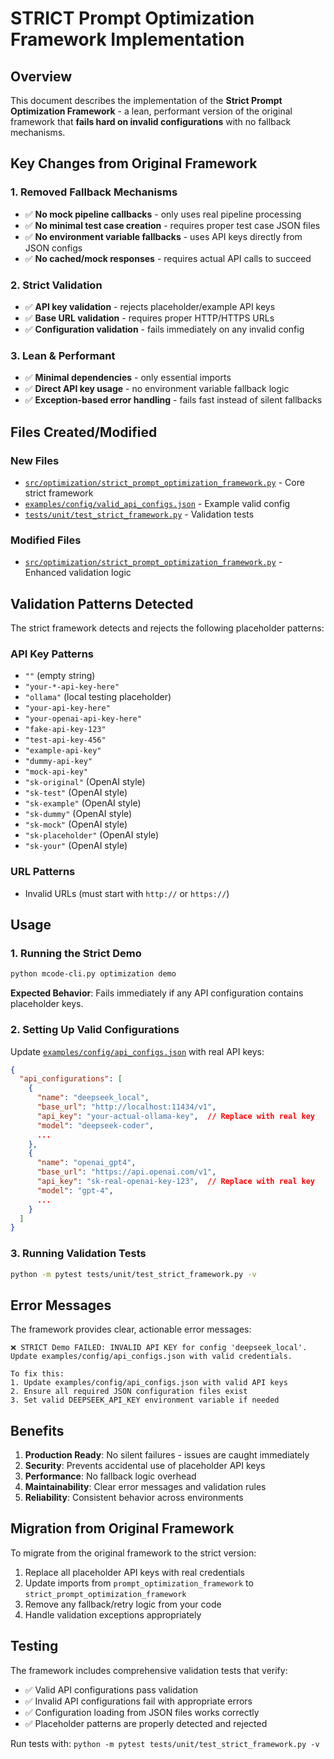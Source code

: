 # STRICT Prompt Optimization Framework Implementation

## Overview

This document describes the implementation of the **Strict Prompt Optimization Framework** - a lean, performant version of the original framework that **fails hard on invalid configurations** with no fallback mechanisms.

## Key Changes from Original Framework

### 1. Removed Fallback Mechanisms
- ✅ **No mock pipeline callbacks** - only uses real pipeline processing
- ✅ **No minimal test case creation** - requires proper test case JSON files
- ✅ **No environment variable fallbacks** - uses API keys directly from JSON configs
- ✅ **No cached/mock responses** - requires actual API calls to succeed

### 2. Strict Validation
- ✅ **API key validation** - rejects placeholder/example API keys
- ✅ **Base URL validation** - requires proper HTTP/HTTPS URLs
- ✅ **Configuration validation** - fails immediately on any invalid config

### 3. Lean & Performant
- ✅ **Minimal dependencies** - only essential imports
- ✅ **Direct API key usage** - no environment variable fallback logic
- ✅ **Exception-based error handling** - fails fast instead of silent fallbacks

## Files Created/Modified

### New Files
- [`src/optimization/strict_prompt_optimization_framework.py`](src/optimization/strict_prompt_optimization_framework.py) - Core strict framework
- [`examples/config/valid_api_configs.json`](examples/config/valid_api_configs.json) - Example valid config
- [`tests/unit/test_strict_framework.py`](tests/unit/test_strict_framework.py) - Validation tests

### Modified Files
- [`src/optimization/strict_prompt_optimization_framework.py`](src/optimization/strict_prompt_optimization_framework.py) - Enhanced validation logic

## Validation Patterns Detected

The strict framework detects and rejects the following placeholder patterns:

### API Key Patterns
- `""` (empty string)
- `"your-*-api-key-here"`
- `"ollama"` (local testing placeholder)
- `"your-api-key-here"`
- `"your-openai-api-key-here"`
- `"fake-api-key-123"`
- `"test-api-key-456"`
- `"example-api-key"`
- `"dummy-api-key"`
- `"mock-api-key"`
- `"sk-original"` (OpenAI style)
- `"sk-test"` (OpenAI style)
- `"sk-example"` (OpenAI style)
- `"sk-dummy"` (OpenAI style)
- `"sk-mock"` (OpenAI style)
- `"sk-placeholder"` (OpenAI style)
- `"sk-your"` (OpenAI style)

### URL Patterns
- Invalid URLs (must start with `http://` or `https://`)

## Usage

### 1. Running the Strict Demo
```bash
python mcode-cli.py optimization demo
```

**Expected Behavior**: Fails immediately if any API configuration contains placeholder keys.

### 2. Setting Up Valid Configurations

Update [`examples/config/api_configs.json`](examples/config/api_configs.json) with real API keys:

```json
{
  "api_configurations": [
    {
      "name": "deepseek_local",
      "base_url": "http://localhost:11434/v1",
      "api_key": "your-actual-ollama-key",  // Replace with real key
      "model": "deepseek-coder",
      ...
    },
    {
      "name": "openai_gpt4", 
      "base_url": "https://api.openai.com/v1",
      "api_key": "sk-real-openai-key-123",  // Replace with real key
      "model": "gpt-4",
      ...
    }
  ]
}
```

### 3. Running Validation Tests
```bash
python -m pytest tests/unit/test_strict_framework.py -v
```

## Error Messages

The framework provides clear, actionable error messages:

```
❌ STRICT Demo FAILED: INVALID API KEY for config 'deepseek_local'. 
Update examples/config/api_configs.json with valid credentials.

To fix this:
1. Update examples/config/api_configs.json with valid API keys
2. Ensure all required JSON configuration files exist  
3. Set valid DEEPSEEK_API_KEY environment variable if needed
```

## Benefits

1. **Production Ready**: No silent failures - issues are caught immediately
2. **Security**: Prevents accidental use of placeholder API keys
3. **Performance**: No fallback logic overhead
4. **Maintainability**: Clear error messages and validation rules
5. **Reliability**: Consistent behavior across environments

## Migration from Original Framework

To migrate from the original framework to the strict version:

1. Replace all placeholder API keys with real credentials
2. Update imports from `prompt_optimization_framework` to `strict_prompt_optimization_framework`
3. Remove any fallback/retry logic from your code
4. Handle validation exceptions appropriately

## Testing

The framework includes comprehensive validation tests that verify:
- ✅ Valid API configurations pass validation
- ✅ Invalid API configurations fail with appropriate errors  
- ✅ Configuration loading from JSON files works correctly
- ✅ Placeholder patterns are properly detected and rejected

Run tests with: `python -m pytest tests/unit/test_strict_framework.py -v`